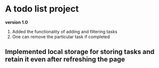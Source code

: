 # A todo list project

**version 1.0**

1. Added the functionality of adding and filtering tasks
2. One can remove the particular task if completed

## Implemented local storage for storing tasks and retain it even after refreshing the page

